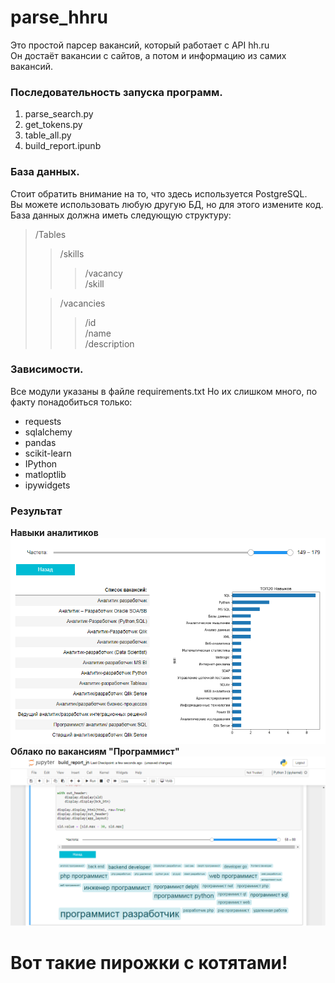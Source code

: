 # parse_hhru
Это простой парсер вакансий, который работает с API hh.ru<br/>
Он достаёт вакансии с сайтов, а потом и информацию из самих вакансий.<br/>
### Последовательность запуска программ. ###
1. parse_search.py
2. get_tokens.py
3. table_all.py
4. build_report.ipunb
### База данных. ###
Стоит обратить внимание на то, что здесь используется PostgreSQL.<br/>
Вы можете использовать любую другую БД, но для этого измените код.<br/>
База данных должна иметь следующую структуру: <br/>
>/Tables<br/>
>>/skills<br/>
>>>/vacancy<br/>
>>>/skill<br/>
>
>>/vacancies<br/>
>>>/id<br/>
>>>/name<br/>
>>>/description<br/>
>
### Зависимости. ###
Все модули указаны в файле requirements.txt
Но их слишком много, по факту понадобиться только:
- requests
- sqlalchemy
- pandas
- scikit-learn
- IPython
- matloptlib
- ipywidgets
### Результат ###
<b>Навыки аналитиков</b>
<br/>
![res0](result0.png "Навыки аналитиков")
<br/>
<b>Облако по вакансиям "Программист"</b>
<br/>
![res1](result1.png "Облако Программист")
# Вот такие пирожки с котятами! #

